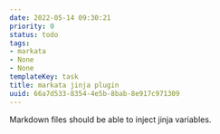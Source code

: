 ```yaml
---
date: 2022-05-14 09:30:21
priority: 0
status: todo
tags:
- markata
- None
- None
templateKey: task
title: markata jinja plugin
uuid: 66a7d533-8354-4e5b-8bab-8e917c971309
---
```


Markdown files should be able to inject jinja variables.
